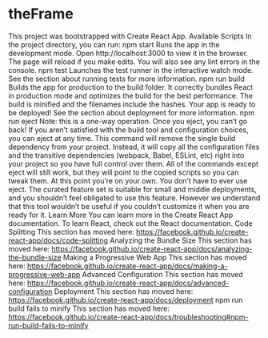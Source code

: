 # theFrame
This project was bootstrapped with Create React App.  Available Scripts In the project directory, you can run:  npm start Runs the app in the development mode. Open http://localhost:3000 to view it in the browser.  The page will reload if you make edits. You will also see any lint errors in the console.  npm test Launches the test runner in the interactive watch mode. See the section about running tests for more information.  npm run build Builds the app for production to the build folder. It correctly bundles React in production mode and optimizes the build for the best performance.  The build is minified and the filenames include the hashes. Your app is ready to be deployed!  See the section about deployment for more information.  npm run eject Note: this is a one-way operation. Once you eject, you can’t go back!  If you aren’t satisfied with the build tool and configuration choices, you can eject at any time. This command will remove the single build dependency from your project.  Instead, it will copy all the configuration files and the transitive dependencies (webpack, Babel, ESLint, etc) right into your project so you have full control over them. All of the commands except eject will still work, but they will point to the copied scripts so you can tweak them. At this point you’re on your own.  You don’t have to ever use eject. The curated feature set is suitable for small and middle deployments, and you shouldn’t feel obligated to use this feature. However we understand that this tool wouldn’t be useful if you couldn’t customize it when you are ready for it.  Learn More You can learn more in the Create React App documentation.  To learn React, check out the React documentation.  Code Splitting This section has moved here: https://facebook.github.io/create-react-app/docs/code-splitting  Analyzing the Bundle Size This section has moved here: https://facebook.github.io/create-react-app/docs/analyzing-the-bundle-size  Making a Progressive Web App This section has moved here: https://facebook.github.io/create-react-app/docs/making-a-progressive-web-app  Advanced Configuration This section has moved here: https://facebook.github.io/create-react-app/docs/advanced-configuration  Deployment This section has moved here: https://facebook.github.io/create-react-app/docs/deployment  npm run build fails to minify This section has moved here: https://facebook.github.io/create-react-app/docs/troubleshooting#npm-run-build-fails-to-minify
